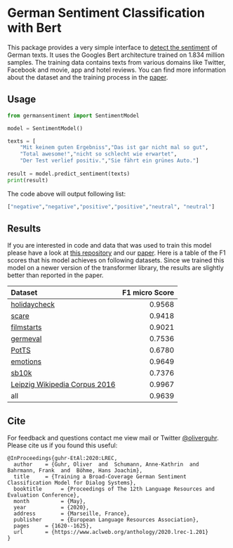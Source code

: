 # German Sentiment Classification with Bert

This package provides a very simple interface to [detect the sentiment](https://de.wikipedia.org/wiki/Sentiment_Detection) of German texts. It uses the Googles Bert architecture trained on 1.834 million samples. The training data contains texts from various domains like Twitter, Facebook and movie, app and hotel reviews. You can find more information about the dataset and the training process in the [paper](http://www.lrec-conf.org/proceedings/lrec2020/pdf/2020.lrec-1.201.pdf).

## Usage

```python
from germansentiment import SentimentModel

model = SentimentModel()

texts = [
    "Mit keinem guten Ergebniss","Das ist gar nicht mal so gut",
    "Total awesome!","nicht so schlecht wie erwartet",
    "Der Test verlief positiv.","Sie fährt ein grünes Auto."]
       
result = model.predict_sentiment(texts)
print(result)
```

The code above will output following list:

```python
["negative","negative","positive","positive","neutral", "neutral"]
```

## Results

If you are interested in code and data that was used to train this model please have a look at [this repository](https://github.com/oliverguhr/german-sentiment) and our [paper](http://www.lrec-conf.org/proceedings/lrec2020/pdf/2020.lrec-1.201.pdf). Here is a table of the F1 scores that his model achieves on following datasets. Since we trained this model on a newer version of the transformer library, the results are slightly better than reported in the paper.

| Dataset                                                      | F1 micro Score |
| :----------------------------------------------------------- | -------------: |
| [holidaycheck](https://github.com/oliverguhr/german-sentiment) |         0.9568 |
| [scare](https://www.romanklinger.de/scare/)                  |         0.9418 |
| [filmstarts](https://github.com/oliverguhr/german-sentiment) |         0.9021 |
| [germeval](https://sites.google.com/view/germeval2017-absa/home) |         0.7536 |
| [PotTS](https://www.aclweb.org/anthology/L16-1181/)          |         0.6780 |
| [emotions](https://github.com/oliverguhr/german-sentiment)  |         0.9649 |
| [sb10k](https://www.spinningbytes.com/resources/germansentiment/) |         0.7376 |
| [Leipzig Wikipedia Corpus 2016](https://wortschatz.uni-leipzig.de/de/download/german) |         0.9967 |
| all                                                          |         0.9639 |

## Cite

For feedback and questions contact me view mail or Twitter [@oliverguhr](https://twitter.com/oliverguhr). Please cite us if you found this useful:

```
@InProceedings{guhr-EtAl:2020:LREC,
  author    = {Guhr, Oliver  and  Schumann, Anne-Kathrin  and  Bahrmann, Frank  and  Böhme, Hans Joachim},
  title     = {Training a Broad-Coverage German Sentiment Classification Model for Dialog Systems},
  booktitle      = {Proceedings of The 12th Language Resources and Evaluation Conference},
  month          = {May},
  year           = {2020},
  address        = {Marseille, France},
  publisher      = {European Language Resources Association},
  pages     = {1620--1625},
  url       = {https://www.aclweb.org/anthology/2020.lrec-1.201}
}
```


